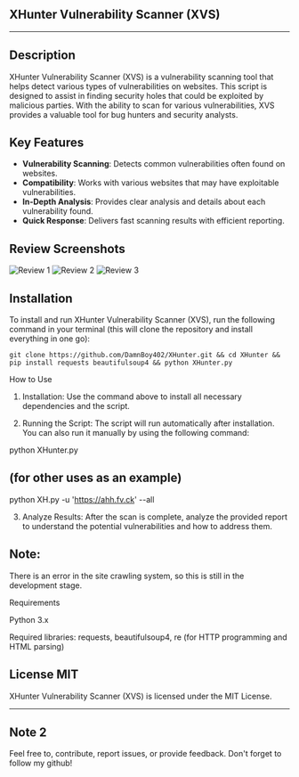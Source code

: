

## XHunter Vulnerability Scanner (XVS)

---

## Description
XHunter Vulnerability Scanner (XVS) is a vulnerability scanning tool that helps detect various types of vulnerabilities on websites. This script is designed to assist in finding security holes that could be exploited by malicious parties. With the ability to scan for various vulnerabilities, XVS provides a valuable tool for bug hunters and security analysts.

## Key Features
- **Vulnerability Scanning**: Detects common vulnerabilities often found on websites.
- **Compatibility**: Works with various websites that may have exploitable vulnerabilities.
- **In-Depth Analysis**: Provides clear analysis and details about each vulnerability found.
- **Quick Response**: Delivers fast scanning results with efficient reporting.

## Review Screenshots
![Review 1](https://b.top4top.io/p_3319501qm4.jpg)
![Review 2](https://c.top4top.io/p_331979stu6.jpg)
![Review 3](https://g.top4top.io/p_3319e26g87.jpg)

## Installation
To install and run XHunter Vulnerability Scanner (XVS), run the following command in your terminal (this will clone the repository and install everything in one go):

```
git clone https://github.com/DamnBoy402/XHunter.git && cd XHunter && pip install requests beautifulsoup4 && python XHunter.py
```


How to Use

1. Installation: Use the command above to install all necessary dependencies and the script.


2. Running the Script: The script will run automatically after installation. You can also run it manually by using the following command:

python XHunter.py

## (for other uses as an example)
python XH.py -u 'https://ahh.fv.ck' --all


3. Analyze Results: After the scan is complete, analyze the provided report to understand the potential vulnerabilities and how to address them.


## Note:
There is an error in the site crawling system, so this is still in the development stage.

Requirements

Python 3.x

Required libraries: requests, beautifulsoup4, re (for HTTP programming and HTML parsing)


## License MIT
XHunter Vulnerability Scanner (XVS) is licensed under the MIT License.

---

## Note 2
Feel free to, contribute, report issues, or provide feedback. Don't forget to follow my github!



